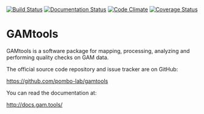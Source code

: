 [![Build Status](https://travis-ci.org/pombo-lab/gamtools.svg?branch=master)](https://travis-ci.org/pombo-lab/gamtools) [![Documentation Status](https://readthedocs.org/projects/gamtools/badge/?version=latest)](http://docs.gam.tools/en/latest/?badge=latest) [![Code Climate](https://codeclimate.com/github/pombo-lab/gamtools/badges/gpa.svg)](https://codeclimate.com/github/pombo-lab/gamtools) [![Coverage Status](https://coveralls.io/repos/github/pombo-lab/gamtools/badge.svg?branch=master)](https://coveralls.io/github/pombo-lab/gamtools?branch=master)

GAMtools
========

GAMtools is a software package for mapping, processing, analyzing and
performing quality checks on GAM data.

The official source code repository and issue tracker are on GitHub:

https://github.com/pombo-lab/gamtools

You can read the documentation at:

http://docs.gam.tools/
